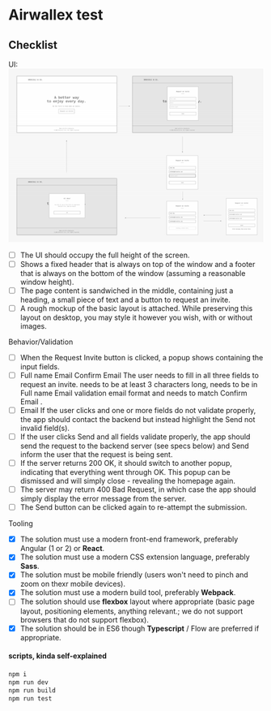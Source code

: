 # Airwallex test
## Checklist

UI:
![](./mockup.png)
- [ ] The UI should occupy the full height of the screen.
- [ ] Shows a fixed header that is always on top of the window and a footer that is always on the bottom of the window (assuming a reasonable window height).
- [ ] The page content is sandwiched in the middle, containing just a heading, a small piece of text and a button to request an invite.
- [ ] A rough mockup of the basic layout is attached. While preserving this layout on desktop, you may style it however you wish, with or without images.

Behavior/Validation
- [ ] When the Request Invite button is clicked, a popup shows containing the input fields.
- [ ] Full name Email Confirm Email The user needs to fill in all three fields to request an invite. needs to be at least 3 characters long, needs to be in Full name Email validation email format and needs to match Confirm Email .
- [ ] Email If the user clicks and one or more fields do not validate properly, the app should contact the backend but instead highlight the Send not invalid field(s).
- [ ] If the user clicks Send and all fields validate properly, the app should send the request to the backend server (see specs below) and Send inform the user that the request is being sent.
- [ ] If the server returns 200 OK, it should switch to another popup, indicating that everything went through OK. This popup can be dismissed and will simply close - revealing the homepage again.
- [ ] The server may return 400 Bad Request, in which case the app should simply display the error message from the server.
- [ ] The Send button can be clicked again to re-attempt the submission.

Tooling
- [x] The solution must use a modern front-end framework, preferably Angular (1 or 2) or **React**.
- [x] The solution must use a modern CSS extension language, preferably **Sass**.
- [x] The solution must be mobile friendly (users won't need to pinch and zoom on thexr mobile devices).
- [x] The solution must use a modern build tool, preferably **Webpack**.
- [ ] The solution should use **flexbox** layout where appropriate (basic page layout, positioning elements, anything relevant.; we do not support browsers that do not support flexbox).
- [x] The solution should be in ES6 though **Typescript** / Flow are preferred if appropriate.

#### scripts, kinda self-explained
```
npm i
npm run dev
npm run build
npm run test
```

